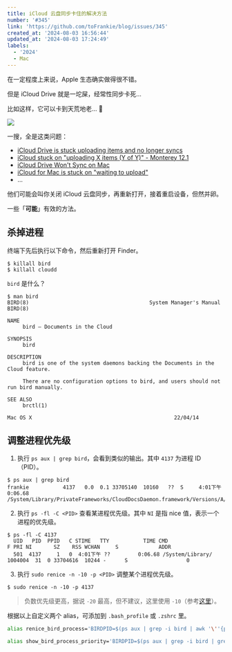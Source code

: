 ```yaml
---
title: iCloud 云盘同步卡住的解决方法
number: '#345'
link: 'https://github.com/toFrankie/blog/issues/345'
created_at: '2024-08-03 16:56:44'
updated_at: '2024-08-03 17:24:49'
labels:
  - '2024'
  - Mac
---
```

在一定程度上来说，Apple 生态确实做得很不错。

但是 iCloud Drive 就是一坨屎，经常性同步卡死...

比如这样，它可以卡到天荒地老... :anger:

![](https://cdn.jsdelivr.net/gh/toFrankie/blog@main/images/2024/8/1722672907055.png)

一搜，全是这类问题：

- [iCloud Drive is stuck uploading items and no longer syncs](https://apple.stackexchange.com/questions/264915/icloud-drive-is-stuck-uploading-items-and-no-longer-syncs)
- [iCloud stuck on "uploading X items (Y of Y)" - Monterey 12.1](https://apple.stackexchange.com/questions/434190/icloud-stuck-on-uploading-x-items-y-of-y-monterey-12-1)
- [iCloud Drive Won't Sync on Mac](https://apple.stackexchange.com/questions/313716/icloud-drive-wont-sync-on-mac)
- [iCloud for Mac is stuck on "waiting to upload"](https://developer.apple.com/forums/thread/651829)
- ...

他们可能会叫你关闭 iCloud 云盘同步，再重新打开，接着重启设备，但然并卵。

一些「**可能**」有效的方法。

## 杀掉进程

终端下先后执行以下命令，然后重新打开 Finder。

```shell
$ killall bird
$ killall cloudd
```

`bird` 是什么？

```shell
$ man bird
BIRD(8)                                       System Manager's Manual                                       BIRD(8)

NAME
     bird – Documents in the Cloud

SYNOPSIS
     bird

DESCRIPTION
     bird is one of the system daemons backing the Documents in the Cloud feature.

     There are no configuration options to bird, and users should not run bird manually.

SEE ALSO
     brctl(1)

Mac OS X                                              22/04/14
```

## 调整进程优先级


1. 执行 `ps aux | grep bird`，会看到类似的输出。其中 `4137` 为进程 ID（PID）。

```shell
$ ps aux | grep bird
frankie           4137   0.0  0.1 33705140  10160   ??  S     4:01下午   0:06.68 /System/Library/PrivateFrameworks/CloudDocsDaemon.framework/Versions/A/Support/bird
```

2. 执行 `ps -fl -C <PID>` 查看某进程优先级。其中 `NI` 是指 nice 值，表示一个进程的优先级。

```shell
$ ps -fl -C 4137
  UID   PID  PPID   C STIME   TTY           TIME CMD                     F PRI NI       SZ    RSS WCHAN     S             ADDR
  501  4137     1   0  4:01下午 ??         0:06.68 /System/Library/  1004004  31  0 33704616  10244 -      S                   0
```

3. 执行 `sudo renice -n -10 -p <PID>` 调整某个进程优先级。

```shell
$ sudo renice -n -10 -p 4137
```

> 负数优先级更高，据说 `-20` 最高，但不建议，这里使用 `-10`（参考[这里](https://stackoverflow.com/a/72534456/14569218)）。


根据以上自定义两个 alias，可添加到 `.bash_profile` 或 `.zshrc` 里。

```bash
alias renice_bird_process='BIRDPID=$(ps aux | grep -i bird | awk '\''{print $2}'\'' | head -1); sudo renice -n -10 -p $BIRDPID'

alias show_bird_process_priority='BIRDPID=$(ps aux | grep -i bird | grep -v grep | awk '\''{print $2}'\'' | head -1); ps -o pid,ni -p $BIRDPID'
```

